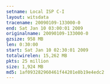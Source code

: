 ```yaml
---
setname: Local ISP C-I
layout: witsdata
tracename: 20090109-133000-0
end: Sat Jan 10 03:00:01 2009
originalname: 20090109-133000-0
gzsize: 958 MB
len: 0:30:00
start: Sat Jan 10 02:30:01 2009
totalwirelen: 15,262 MB
pkts: 25 million
size: 1,924 MB
md5: 1af093282960461f44201e8b19e4edc2
---
```

